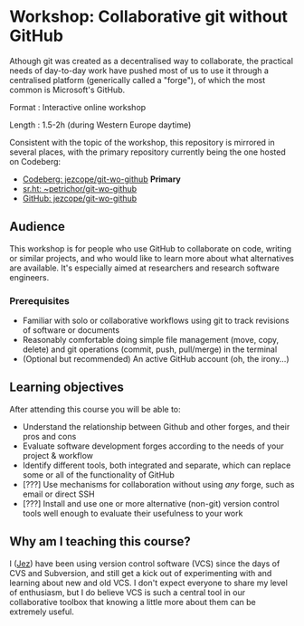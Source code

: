 # Workshop: Collaborative git without GitHub

Athough git was created as a decentralised way to collaborate, the practical needs of day-to-day work have pushed most of us to use it through a centralised platform (generically called a "forge"), of which the most common is Microsoft's GitHub.

Format
: Interactive online workshop

Length
: 1.5-2h (during Western Europe daytime)

Consistent with the topic of the workshop, this repository is mirrored in several places, with the primary repository currently being the one hosted on Codeberg:

- [Codeberg: jezcope/git-wo-github](https://codeberg.org/jezcope/git-wo-github) **Primary**
- [sr.ht: ~petrichor/git-wo-github](https://sr.ht/~petrichor/git-wo-github/)
- [GitHub: jezcope/git-wo-github](https://github.com/jezcope/git-wo-github)

## Audience

This workshop is for people who use GitHub to collaborate on code, writing or similar projects, and who would like to learn more about what alternatives are available. It's especially aimed at researchers and research software engineers.

### Prerequisites

- Familiar with solo or collaborative workflows using git to track revisions of software or documents
- Reasonably comfortable doing simple file management (move, copy, delete) and git operations (commit, push, pull/merge) in the terminal
- (Optional but recommended) An active GitHub account (oh, the irony...)

## Learning objectives

After attending this course you will be able to:

- Understand the relationship between Github and other forges, and their pros and cons
- Evaluate software development forges according to the needs of your project & workflow
- Identify different tools, both integrated and separate, which can replace some or all of the functionality of GitHub
- [???] Use mechanisms for collaboration without using _any_ forge, such as email or direct SSH
- [???] Install and use one or more alternative (non-git) version control tools well enough to evaluate their usefulness to your work

## Why am I teaching this course?

I ([Jez](https://erambler.co.uk/about/)) have been using version control software (VCS) since the days of CVS and Subversion, and still get a kick out of experimenting with and learning about new and old VCS. I don't expect everyone to share my level of enthusiasm, but I do believe VCS is such a central tool in our collaborative toolbox that knowing a little more about them can be extremely useful.
